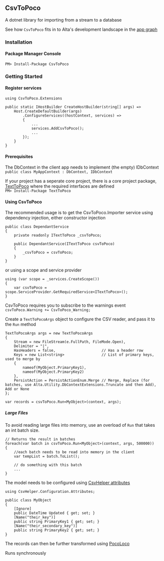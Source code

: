 ## CsvToPoco
A dotnet library for importing from a stream to a database  

See how `CsvToPoco` fits in to Alta's development landscape in the [app graph](https://github.com/alta-energy-trading/Documentation/blob/main/AppFlowAndDependency.pdf)

### Installation  

#### Package Manager Console  
`PM> Install-Package CsvToPoco`  

### Getting Started  

#### Register services  
```
using CsvToPoco.Extensions  

public static IHostBuilder CreateHostBuilder(string[] args) =>
    Host.CreateDefaultBuilder(args)
        .ConfigureServices((hostContext, services) =>
        {
            ...
            services.AddCsvToPoco();
            ...
        });
    }
}
```

#### Prerequisites 
The DbContext in the client app needs to implement (the empty) IDbContext  
`public class MyAppContext : DbContext, IDbContext`  

If your project has a seperate core project, there is a core project package, [TextToPoco](https://github.com/alta-energy-trading/TextToPoco) where the required interfaces are defined  
`PM> Install-Package TextToPoco`  

#### Using CsvToPoco
The recommended usage is to get the CsvToPoco.Importer service using dependency injection, either constructor injection  
```
public class DependantService
{
    private readonly ITextToPoco _csvToPoco;

    public DependantService(ITextToPoco csvToPoco)
    {
        _csvToPoco = csvToPoco;
    }
}
```  
or using a scope and service provider   
```
using (var scope = _services.CreateScope())
{
    var csvToPoco = scope.ServiceProvider.GetRequiredService<ITextToPoco>();
}
```  

CsvToPoco requires you to subscribe to the warnings event
`csvToPoco.Warning += CsvToPoco_Warning;`  

Create a `TextToPocoArgs` object to configure the CSV reader, and pass it to the `Run` method
```
TextToPocoArgs args = new TextToPocoArgs
{
    Stream = new FileStream(e.FullPath, FileMode.Open),
    Delimiter = "|",
    HasHeaders = false,                     // Has a header row
    Keys = new List<string>                 // List of primary keys, used to merge by
    {
        nameof(MyObject.PrimaryKey1),
        nameof(MyObject.PrimaryKey2)
    },
    PersistAction = PersistActionEnum.Merge // Merge, Replace (for batches, use Alta.Utility.DbContextExtensions.Truncate and then Add), Add or None
};

var records = csvToPoco.Run<MyObject>(context, args);
```   

##### Large Files
To avoid reading large files into memory, use an overload of `Run` that takes an int batch size.

```
// Returns the result in batches
foreach(var batch in csvToPoco.Run<MyObject>(context, args, 500000))
{
    //each batch needs to be read into memory in the client
    var tempList = batch.ToList();

    // do something with this batch
    ...
}
```

The model needs to be configured using [CsvHelper attributes](https://joshclose.github.io/CsvHelper/examples/configuration/attributes/)  
```
using CsvHelper.Configuration.Attributes;

public class MyObject
{
    [Ignore]
    public DateTime Updated { get; set; }
    [Name("their_key")]
    public string PrimaryKey1 { get; set; }
    [Name("their_secondary_key")]
    public string PrimaryKey2 { get; set; }
}
```  

The records can then be further transformed using [PocoLoco](https://github.com/alta-energy-trading/PocoLoco)  

Runs synchronously  